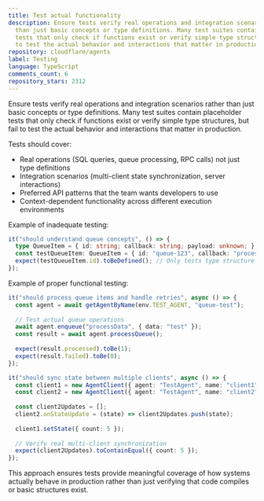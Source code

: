 ```yaml
---
title: Test actual functionality
description: Ensure tests verify real operations and integration scenarios rather
  than just basic concepts or type definitions. Many test suites contain placeholder
  tests that only check if functions exist or verify simple type structures, but fail
  to test the actual behavior and interactions that matter in production.
repository: cloudflare/agents
label: Testing
language: TypeScript
comments_count: 6
repository_stars: 2312
---
```


Ensure tests verify real operations and integration scenarios rather than just basic concepts or type definitions. Many test suites contain placeholder tests that only check if functions exist or verify simple type structures, but fail to test the actual behavior and interactions that matter in production.

Tests should cover:
- Real operations (SQL queries, queue processing, RPC calls) not just type definitions
- Integration scenarios (multi-client state synchronization, server interactions)
- Preferred API patterns that the team wants developers to use
- Context-dependent functionality across different execution environments

Example of inadequate testing:
```typescript
it("should understand queue concepts", () => {
  type QueueItem = { id: string; callback: string; payload: unknown; };
  const testQueueItem: QueueItem = { id: "queue-123", callback: "processData", payload: { data: "test" } };
  expect(testQueueItem.id).toBeDefined(); // Only tests type structure
});
```

Example of proper functional testing:
```typescript
it("should process queue items and handle retries", async () => {
  const agent = await getAgentByName(env.TEST_AGENT, "queue-test");
  
  // Test actual queue operations
  await agent.enqueue("processData", { data: "test" });
  const result = await agent.processQueue();
  
  expect(result.processed).toBe(1);
  expect(result.failed).toBe(0);
});

it("should sync state between multiple clients", async () => {
  const client1 = new AgentClient({ agent: "TestAgent", name: "client1" });
  const client2 = new AgentClient({ agent: "TestAgent", name: "client2" });
  
  const client2Updates = [];
  client2.onStateUpdate = (state) => client2Updates.push(state);
  
  client1.setState({ count: 5 });
  
  // Verify real multi-client synchronization
  expect(client2Updates).toContainEqual({ count: 5 });
});
```

This approach ensures tests provide meaningful coverage of how systems actually behave in production rather than just verifying that code compiles or basic structures exist.